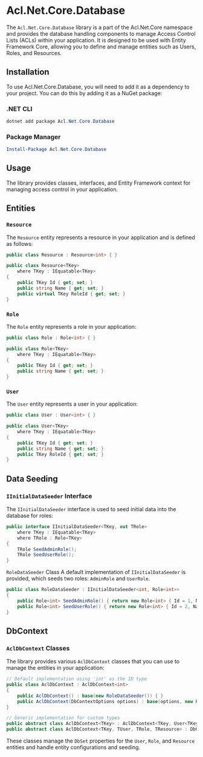 # Acl.Net.Core.Database

The `Acl.Net.Core.Database` library is a part of the Acl.Net.Core namespace and provides the database handling components to manage Access Control Lists (ACLs) within your application.
It is designed to be used with Entity Framework Core, allowing you to define and manage entities such as Users, Roles, and Resources.

## Installation

To use Acl.Net.Core.Database, you will need to add it as a dependency to your project.
You can do this by adding it as a NuGet package:

### .NET CLI
```powershell
dotnet add package Acl.Net.Core.Database
```

### Package Manager
```powershell
Install-Package Acl.Net.Core.Database
```

## Usage
The library provides classes, interfaces, and Entity Framework context for managing access control in your application.

## Entities

### `Resource`
The `Resource` entity represents a resource in your application and is defined as follows:

```csharp
public class Resource : Resource<int> { }

public class Resource<TKey>
    where TKey : IEquatable<TKey>
{
    public TKey Id { get; set; }
    public string Name { get; set; }
    public virtual TKey RoleId { get; set; }
}
```

### `Role`
The `Role` entity represents a role in your application:

```csharp
public class Role : Role<int> { }

public class Role<TKey>
    where TKey : IEquatable<TKey>
{
    public TKey Id { get; set; }
    public string Name { get; set; }
}
```

### `User`
The `User` entity represents a user in your application:

```csharp
public class User : User<int> { }

public class User<TKey>
    where TKey : IEquatable<TKey>
{
    public TKey Id { get; set; }
    public string Name { get; set; }
    public TKey RoleId { get; set; }
}
```

## Data Seeding
### `IInitialDataSeeder` Interface
The `IInitialDataSeeder` interface is used to seed initial data into the database for roles:

```csharp
public interface IInitialDataSeeder<TKey, out TRole>
    where TKey : IEquatable<TKey>
    where TRole : Role<TKey>
{
    TRole SeedAdminRole();
    TRole SeedUserRole();
}
```

`RoleDataSeeder` Class
A default implementation of `IInitialDataSeeder` is provided, which seeds two roles: `AdminRole` and `UserRole`.

```csharp
public class RoleDataSeeder : IInitialDataSeeder<int, Role<int>>
{
    public Role<int> SeedAdminRole() { return new Role<int> { Id = 1, Name = "AdminRole" }; }
    public Role<int> SeedUserRole() { return new Role<int> { Id = 2, Name = "UserRole" }; }
}
```

## DbContext
### `AclDbContext` Classes
The library provides various `AclDbContext` classes that you can use to manage the entities in your application:

```csharp
// Default implementation using 'int' as the ID type
public class AclDbContext : AclDbContext<int>
{
    public AclDbContext() : base(new RoleDataSeeder()) { }
    public AclDbContext(DbContextOptions options) : base(options, new RoleDataSeeder()) { }
}

// Generic implementation for custom types
public abstract class AclDbContext<TKey> : AclDbContext<TKey, User<TKey>, Role<TKey>, Resource<TKey>> where TKey : IEquatable<TKey> { /* ... */ }
public abstract class AclDbContext<TKey, TUser, TRole, TResource> : DbContext where TKey : IEquatable<TKey> where TUser : User<TKey> where TRole : Role<TKey> where TResource : Resource<TKey> { /* ... */ }
```

These classes manage the `DbSet` properties for the `User`, `Role`, and `Resource` entities and handle entity configurations and seeding.